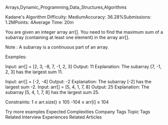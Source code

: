 Arrays,Dynamic_Programming,Data_Structures,Algorithms

Kadane's Algorithm
Difficulty: MediumAccuracy: 36.28%Submissions: 1.2MPoints: 4Average Time: 20m

You are given an integer array arr[]. You need to find the maximum sum of a subarray (containing at least one element) in the array arr[].

Note : A subarray is a continuous part of an array.

Examples:

Input: arr[] = [2, 3, -8, 7, -1, 2, 3]
Output: 11
Explanation: The subarray [7, -1, 2, 3] has the largest sum 11.

Input: arr[] = [-2, -4]
Output: -2
Explanation: The subarray [-2] has the largest sum -2.
Input: arr[] = [5, 4, 1, 7, 8]
Output: 25
Explanation: The subarray [5, 4, 1, 7, 8] has the largest sum 25.

Constraints:
1 ≤ arr.size() ≤ 105
-104 ≤ arr[i] ≤ 104

Try more examples
Expected Complexities
Company Tags
Topic Tags
Related Interview Experiences
Related Articles